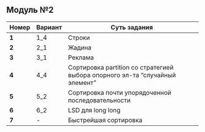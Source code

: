 ## Модуль №2
| Номер | Вариант | Суть задания |
|-------|---------|---------|
| **1** | 1_4 | Строки |
| **2** | 2_1 | Жадина |
| **3** | 3_1 | Реклама |
| **4** | 4_4 | Сортировка partition со стратегией выбора опорного эл-та “случайный элемент” |
| **5** | 5_2 | Сортировка почти упорядоченной последовательности |
| **6** | 6_2 | LSD для long long |
| **7** | - | Быстрейшая сортировка |